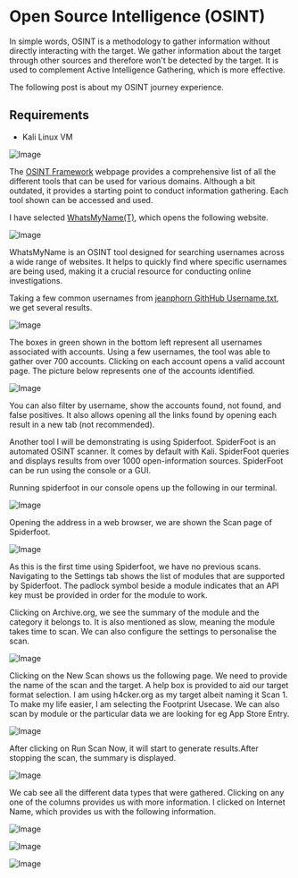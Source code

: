 # Open Source Intelligence (OSINT)

In simple words, OSINT is a methodology to gather information without directly interacting with the target. We gather information about the target through other sources and therefore won't be detected by the target. It is used to complement Active Intelligence Gathering, which is more effective. 

The following post is about my OSINT journey experience.

## Requirements
* Kali Linux VM

![Image](https://github.com/user-attachments/assets/e8cdca9e-46a8-4507-a286-6e6b26741d19)

The [OSINT Framework](https://osintframework.com/) webpage provides a comprehensive list of all the different tools that can be used for various domains. Although a bit outdated, it provides a starting point to conduct information gathering. Each tool shown can be accessed and used.

I have selected [WhatsMyName(T)](https://whatsmyname.app/), which opens the following website. 

![Image](https://github.com/user-attachments/assets/8b849538-7905-420d-9653-ecea6db058ff)

WhatsMyName is an OSINT tool designed for searching usernames across a wide range of websites. It helps to quickly find where specific usernames are being used, making it a crucial resource for conducting online investigations.

Taking a few common usernames from [jeanphorn GithHub Username.txt](https://github.com/jeanphorn/wordlist/blob/master/usernames.txt), we get several results.

![Image](https://github.com/user-attachments/assets/fa618e3d-279f-489a-a62a-7d415e0d06f0)

The boxes in green shown in the bottom left represent all usernames associated with accounts. Using a few usernames, the tool was able to gather over 700 accounts. Clicking on each account opens a valid account page. The picture below represents one of the accounts identified.

![Image](https://github.com/user-attachments/assets/b1d08056-7848-4263-83d4-b1b2b0b38cd9)

You can also filter by username, show the accounts found, not found, and false positives. It also allows opening all the links found by opening each result in a new tab (not recommended). 

Another tool I will be demonstrating is using Spiderfoot. SpiderFoot is an automated OSINT scanner. It comes by default with Kali. SpiderFoot queries and displays results from over 1000 open-information sources. SpiderFoot can be run using the console or a GUI. 

Running spiderfoot in our console opens up the following in our terminal.

![Image](https://github.com/user-attachments/assets/3bce9179-cee0-416a-bbee-07ab40709121)

Opening the address in a web browser, we are shown the Scan page of Spiderfoot.

![Image](https://github.com/user-attachments/assets/e3333d06-5d2e-42d0-a14b-379135b536d5)

As this is the first time using Spiderfoot, we have no previous scans. Navigating to the Settings tab shows the list of modules that are supported by Spiderfoot. The padlock symbol beside a module indicates that an API key must be provided in order for the module to work.

Clicking on Archive.org, we see the summary of the module and the category it belongs to. It is also mentioned as slow, meaning the module takes time to scan. We can also configure the settings to personalise the scan.

![Image](https://github.com/user-attachments/assets/76ec7988-b94c-467c-9e8a-006270fbf7d6)

Clicking on the New Scan shows us the following page. We need to provide the name of the scan and the target. A help box is provided to aid our target format selection. I am using h4cker.org as my target albeit naming it Scan 1. To make my life easier, I am selecting the Footprint Usecase. We can also scan by module or the particular data we are looking for eg App Store Entry.

![Image](https://github.com/user-attachments/assets/45d3f17d-a1c5-41b5-ba05-f087b258e069)

After clicking on Run Scan Now, it will start to generate results.After stopping the scan, the summary is displayed. 

![Image](https://github.com/user-attachments/assets/9ab22b7f-8627-453f-acb7-6e7b0b6a3129)

We cab see all the different data types that were gathered. Clicking on any one of the columns provides us with more information. I clicked on Internet Name, which provides us with the following information.

![Image](https://github.com/user-attachments/assets/96d8b050-9f94-4455-a631-b13eebbcdf34)


![Image](https://github.com/user-attachments/assets/98dc373c-edeb-4820-8cad-24b0f10359fd)

![Image](https://github.com/user-attachments/assets/e78c014e-dbeb-485e-8d13-83358eb81b5f)

